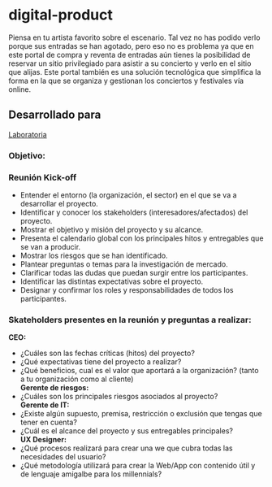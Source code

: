 # digital-product  
Piensa en tu artista favorito sobre el escenario. Tal vez no has podido verlo porque sus entradas se han agotado, pero eso no es problema ya que en este portal de compra y reventa de entradas aún tienes la posibilidad de reservar un sitio privilegiado para asistir a su concierto y verlo en el sitio que alijas. Este portal también es una solución tecnológica que simplifica la forma en la que se organiza y gestionan los conciertos y festivales vía online.  
## Desarrollado para
[Laboratoria](http://laboratoria.la)  

### Objetivo:  

### Reunión Kick-off  
- Entender el entorno (la organización, el sector) en el que se va a desarrollar el proyecto.  
- Identificar y conocer los stakeholders (interesadores/afectados) del proyecto.
- Mostrar el objetivo y misión del proyecto y su alcance.
- Presenta el calendario global con los principales hitos y entregables que se van a producir.  
- Mostrar los riesgos que se han identificado.    
- Plantear preguntas o temas para la investigación de mercado.  
- Clarificar todas las dudas que puedan surgir entre los participantes.
- Identificar las distintas expectativas sobre el proyecto.
- Designar y confirmar los roles y responsabilidades de todos los participantes.

### Skateholders presentes en la reunión y preguntas a realizar:  
**CEO:**  
- ¿Cuáles son las fechas críticas (hitos) del proyecto?  
- ¿Qué expectativas tiene del proyecto a realizar?  
- ¿Qué beneficios, cual es el valor que aportará a la organización? (tanto a tu organización como al cliente)  
**Gerente de riesgos:**  
- ¿Cuáles son los principales riesgos asociados al proyecto?  
**Gerente de IT:**  
- ¿Existe algún supuesto, premisa, restricción o exclusión que tengas que tener en cuenta?  
- ¿Cuál es el alcance del proyecto y sus entregables principales?   
**UX Designer:**  
- ¿Qué procesos realizará para crear una we que cubra todas las necesidades del usuario?  
- ¿Qué metodología utilizará para crear la Web/App con contenido útil y de lenguaje amigalbe para los millennials?  

